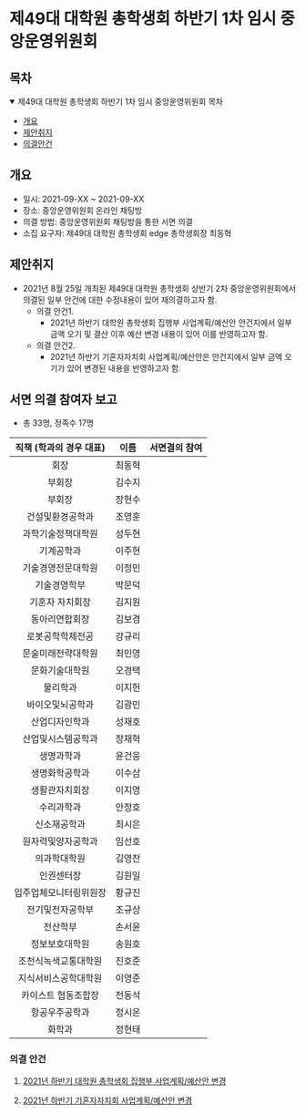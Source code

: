 제49대 대학원 총학생회 하반기 1차 임시 중앙운영위원회 
===
<!-- TODO: 다른 데서도 "안건지" 라는 말을 안붙여서 여기서도 서면결의서를 뗄게! -->

## 목차

<details open>
<summary>제49대 대학원 총학생회 하반기 1차 임시 중앙운영위원회 목차</summary>
  
- [개요](#개요) 
- [제안취지](#제안취지)
- [의결안건](#의결안건)
</details>

## 개요 

- 일시: 2021-09-XX ~ 2021-09-XX 
- 장소: 중앙운영위원회 온라인 채팅방 
- 의결 방법: 중앙운영위원회 채팅방을 통한 서면 의결 
- 소집 요구자: 제49대 대학원 총학생회 edge 총학생회장 최동혁 

## 제안취지

- 2021년 8월 25일 개최된 제49대 대학원 총학생회 상반기 2차 중앙운영위원회에서 의결된 일부 안건에 대한 수정내용이 있어 재의결하고자 함. 
    - 의결 안건1. 
        - 2021년 하반기 대학원 총학생회 집행부 사업계획/예산안 안건지에서 일부 금액 오기 및 결산 이후 예산 변경 내용이 있어 이를 반영하고자 함. 
    - 의결 안건2. 
        - 2021년 하반기 기혼자자치회 사업계획/예산안은 안건지에서 일부 금액 오기가 있어 변경된 내용을 반영하고자 함.

## 서면 의결 참여자 보고
- 총 33명, 정족수 17명  

| 직책 (학과의 경우 대표) | 이름 | 서면결의 참여 | 
|:---:|:---:|:---:|
| 회장 | 최동혁 | |
| 부회장 | 김수지 | |
| 부회장 | 장현수 | |
| 건설및환경공학과 | 조영훈 | |
| 과학기술정책대학원 | 성두현 | |
| 기계공학과 | 이주현 | |
| 기술경영전문대학원 | 이정민 | |
| 기술경영학부 | 박문덕 | | 
| 기혼자 자치회장 | 김지원 | |
| 동아리연합회장 | 김보겸 | |
| 로봇공학학제전공 | 강규리 | |
| 문술미래전략대학원 | 최민영 | |
| 문화기술대학원 | 오경택 | |
| 물리학과 | 이지헌 | |
| 바이오및뇌공학과 | 김광민 | |
| 산업디자인학과 | 성재호 | |
| 산업및시스템공학과 | 장재혁 | |
| 생명과학과 | 윤건웅 | |
| 생명화학공학과 | 이수삼 | |
| 생활관자치회장 | 이지영 | |
| 수리과학과 | 안정호 | |
| 신소재공학과 | 최시은 | |
| 원자력및양자공학과 | 임선호 | |
| 의과학대학원 | 김영찬 | |
| 인권센터장 | 김원일 | |
| 입주업체모니터링위원장 | 황규진 | |
| 전기및전자공학부 | 조규상 | |
| 전산학부 | 손서윤 | |
| 정보보호대학원 | 송원호 | |
| 조천식녹색교통대학원 | 진호준 | |
| 지식서비스공학대학원 | 이영준 | |
| 카이스트 협동조합장 | 전동석 | |
| 항공우주공학과 | 정시온 | |
| 화학과 | 정현태 | | 


### 의결 안건

1. [2021년 하반기 대학원 총학생회 집행부 사업계획/예산안 변경](의결안건/2021년-하반기-대학원-총학생회-집행부-사업계획-예산안-변경.md) 

2. [2021년 하반기 기혼자자치회 사업계획/예산안 변경](의결안건/2021년-하반기-기혼자자치회-사업계획-예산안-변경.md) 
